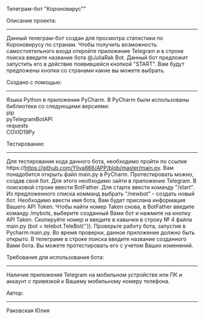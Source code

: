 Телеграм-бот "Короновирус""  
 
Описание проекта: 
------------------ --------- 
Данный телеграм-бот создан для просмотра статистики по Короновирусу по странам. 
Чтобы получить возможность самостоятельного входа откройте приложение Telegram и в строке поиска введите название бота @JuliaRak Bot. 
Данный бот предложит запустить его в действие появившейся кнопкой "START". 
Вам будут предложены кнопки со странами какие вы можете выбрать. 
 
 
Создано с помощью: 
------------------ --------- 
Языка Python в приложении PyCharm. 
В PyCharm были использованы библиотеки со следующими версиями:  
pip                 
pyTelegramBotAPI    
requests            
COVID19Py
 
Тестирование: 
------------------ --------- 
Для тестирования кода данного бота, необходимо пройти по ссылке https://https://github.com/Yliya666/APP/blob/master/main.py. 
Вам понадобится открыть файл main.py в PyCharm. 
Протестировать можно, создав свой бот. Для этого необходимо зайти в приложение Telegram. В поисковой строке ввести BotFather. 
Для старта ввести команду "/start". Из предложенного списка комманд выбрать "/newbot" - создать новый бот. Необходимо ввести имя бота, Вам будет прислана информация Вашего API Token. 
Чтобы найти номер Taken снова, в BotFather введите команду /mybots, выберите созданный Вами бот и нажмите на кнопку API Taken. 
Скопируйте номер и введите в кавычки в строку № 4 файла main.py (bot = telebot.TeleBot('')). Проверьте работу бота, запустив в Pycharm main.py. Во время проверки, данное приложение должно быть открыто. 
В телеграме в строке поиска введите название созданного Вами бота. Вы можете протестировать его с учетом Ваших изменений. 
 
Требования для использования бота: 
------------------ --------- 
Наличие приложения Telegram на мобильном устройстве или ПК и аккаунт с привязкой к Вашему мобильному номеру телефона. 
 
Автор: 
------------------ --------- 
Раковская Юлия
